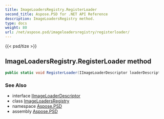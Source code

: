 ```yaml
---
title: ImageLoadersRegistry.RegisterLoader
second_title: Aspose.PSD for .NET API Reference
description: ImageLoadersRegistry method. 
type: docs
weight: 80
url: /net/aspose.psd/imageloadersregistry/registerloader/
---
```

{{< psd/tize >}}
## ImageLoadersRegistry.RegisterLoader method

```csharp
public static void RegisterLoader(IImageLoaderDescriptor loaderDescriptor)
```

### See Also

* interface [IImageLoaderDescriptor](../../iimageloaderdescriptor/)
* class [ImageLoadersRegistry](../)
* namespace [Aspose.PSD](../../imageloadersregistry/)
* assembly [Aspose.PSD](../../../)


